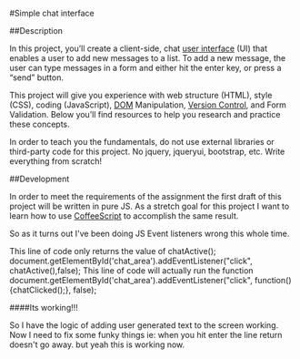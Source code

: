 #Simple chat interface

##Description

In this project, you’ll create a client-side, chat [user interface](http://en.wikipedia.org/wiki/User_interface) (UI) that enables a user to add new messages to a list. To add a new message, the user can type messages in a form and either hit the enter key, or press a “send” button.

This project will give you experience with web structure (HTML), style (CSS), coding (JavaScript), [DOM](http://en.wikipedia.org/wiki/Document_Object_Model) Manipulation, [Version Control](http://en.wikipedia.org/wiki/Revision_control), and Form Validation. Below you’ll find resources to help you research and practice these concepts.

In order to teach you the fundamentals, do not use external libraries or third-party code for this project. No jquery, jqueryui, bootstrap, etc. Write everything from scratch!


##Development

In order to meet the requirements of the assignment the first draft of this project will be written in pure JS. As a stretch goal for this project I want to learn how to use [CoffeeScript](http://coffeescript.org/) to accomplish the same result.

So as it turns out I've been doing JS Event listeners wrong this whole time.

This line of code only returns the value of chatActive();
    document.getElementById('chat_area').addEventListener("click", chatActive(),false);
This line of code will actually run the function
    document.getElementById('chat_area').addEventListener("click", function(){chatClicked();}, false);

####Its working!!!

So I have the logic of adding user generated text to the screen working. Now I need to fix some funky things ie: when you hit enter the line return doesn't go away. but yeah this is working now.
